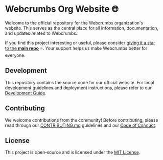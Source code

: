 # Webcrumbs Org Website 🌐

Welcome to the official repository for the Webcrumbs organization's website. This serves as the central place for all information, documentation, and updates related to Webcrumbs.

If you find this project interesting or useful, please consider [giving it a star to the **main repo**](https://github.com/webcrumbs-community/webcrumbs)  ⭐️. Your support helps us make Webcrumbs better for everyone.

## Development

This repository contains the source code for our official website. For local development guidelines and deployment instructions, please refer to our [Development Guide](./DEVELOPMENT.md).

## Contributing

We welcome contributions from the community! Before contributing, please read through our [CONTRIBUTING.md](https://github.com/webcrumbs-community/webcrumbs/blob/main/CONTRIBUTING.md) guidelines and our [Code of Conduct](https://github.com/webcrumbs-community/webcrumbs/blob/main/CODE_OF_CONDUCT.md).

## License

This project is open-source and is licensed under the [MIT License](https://github.com/webcrumbs-community/webcrumbs/blob/main/LICENSE.md).
